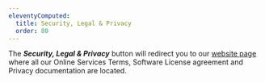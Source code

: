 ```yaml
---
eleventyComputed:
  title: Security, Legal & Privacy
  order: 80
---
```

The ***Security, Legal & Privacy*** button will redirect you to our [website page](https://devolutions.net/legal/privacy) where all our Online Services Terms, Software License agreement and Privacy documentation are located.
